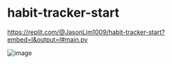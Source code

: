 # habit-tracker-start

https://replit.com/@JasonLim1009/habit-tracker-start?embed=l&output=l#main.py

![image](https://user-images.githubusercontent.com/107684179/209533773-9ebbe210-d276-4000-930a-51fccb66753e.png)
